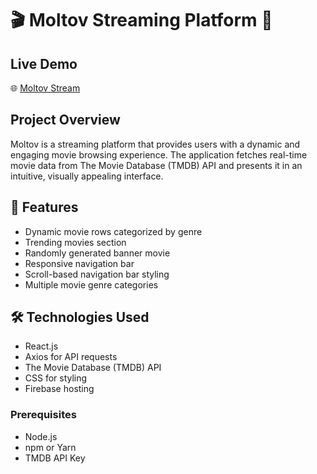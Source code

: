 # 🎬 Moltov Streaming Platform 🍿

## Live Demo
🌐 [Moltov Stream](https://moltovstream.firebaseapp.com/)

## Project Overview
Moltov is a streaming platform that provides users with a dynamic and engaging movie browsing experience. The application fetches real-time movie data from The Movie Database (TMDB) API and presents it in an intuitive, visually appealing interface.

## 🌟 Features
- Dynamic movie rows categorized by genre
- Trending movies section
- Randomly generated banner movie
- Responsive navigation bar
- Scroll-based navigation bar styling
- Multiple movie genre categories

## 🛠 Technologies Used
- React.js
- Axios for API requests
- The Movie Database (TMDB) API
- CSS for styling
- Firebase hosting

### Prerequisites
- Node.js
- npm or Yarn
- TMDB API Key
